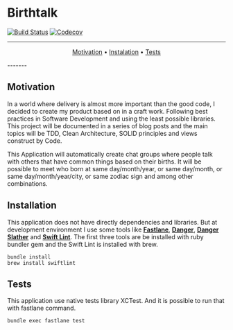 # Birthtalk

[![Build Status](https://travis-ci.org/ronanrodrigo/birthtalk.svg?branch=master)](https://travis-ci.org/ronanrodrigo/birthtalk) [![Codecov](https://codecov.io/github/ronanrodrigo/birthtalk/coverage.svg?precision=2)](https://codecov.io/gh/ronanrodrigo/birthtalk)

-------
<p align="center">
  <a href="#motivation">Motivation</a> •
  <a href="#installation">Instalation</a> •
  <a href="#tests">Tests</a>
</p>
-------

## Motivation
In a world where delivery is almost more important than the good code, I decided to create my product based on in a craft work. Following best practices in Software Development and using the least possible libraries. This project will be documented in a series of blog posts and the main topics will be TDD, Clean Architecture, SOLID principles and views construct by Code.

This Application will automatically create chat groups where people talk with others that have common things based on their births. It will be possible to meet who born at same day/month/year, or same day/month, or same day/month/year/city, or same zodiac sign and among other combinations.

## Installation
This application does not have directly dependencies and libraries. But at development environment I use some tools like **[Fastlane](http://fastlane.tools)**, **[Danger](http://danger.systems)**, **[Danger Slather](https://github.com/SlatherOrg/slather)** and **[Swift Lint](https://github.com/realm/SwiftLint)**. The first three tools are be installed with ruby bundler gem and the Swift Lint is installed with brew.

```shell
bundle install
brew install swiftlint
```

## Tests
This application use native tests library XCTest. And it is possible to run that with fastlane command.

```shell
bundle exec fastlane test
```
